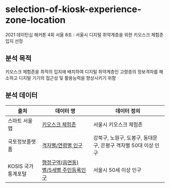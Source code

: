 # selection-of-kiosk-experience-zone-location
2021 데이턴십 해커톤 4회 서울 8조 : 서울시 디지털 취약계층을 위한 키오스크 체험존 입지 선정

## 분석 목적
키오스크 체험존을 최적의 입지에 배치하여 디지털 취약계층인 고령층의 정보격차를 해소하고 디지털 기기의 접근성 및 활용능력을 향상시키기 위함


## 분석 데이터
|출처|데이터 명|데이터 정의|
|------|---|---|
|스마트 서울맵|[키오스크 체험존](https://map.seoul.go.kr/smgis2/short/6Na3o)|서울시 키오스크 체험존|
|국토정보플랫폼|[격자별/연령별 인구](https://map.ngii.go.kr/ms/map/NlipMap.do)|강북구, 노원구, 도봉구, 동대문구, 은평구 격자별 50대 이상 인구|
|KOSIS 국가통계포털|[행정구역(읍면동)별/5세별 주민등록인구](https://kosis.kr/statHtml/statHtml.do?orgId=101&tblId=DT_1B04005N&conn_path=I2)|서울시 50세 이상 인구|
